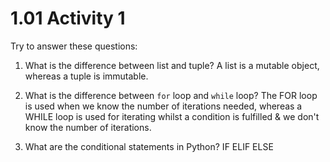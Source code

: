# 1.01 Activity 1

Try to answer these questions:

1. What is the difference between list and tuple?
A list is a mutable object, whereas a tuple is immutable.


2. What is the difference between `for` loop and `while` loop?
The FOR loop is used when we know the number of iterations needed, whereas a WHILE loop is used for iterating whilst a condition is fulfilled & we don't know the number of iterations.

3. What are the conditional statements in Python?
IF ELIF ELSE
